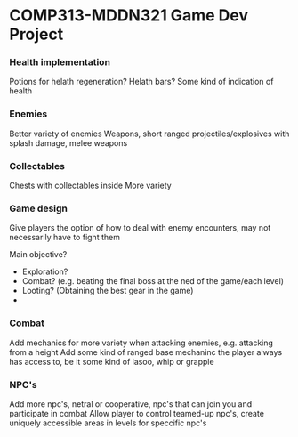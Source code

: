 # COMP313-MDDN321 Game Dev Project

### Health implementation
Potions for helath regeneration?
Helath bars? Some kind of indication of health



### Enemies
Better variety of enemies
Weapons, short ranged projectiles/explosives with splash damage, melee weapons



### Collectables
Chests with collectables inside
More variety


### Game design 
Give players the option of how to deal with enemy encounters, may not necessarily have to fight them

Main objective?
* Exploration?
* Combat? (e.g. beating the final boss at the ned of the game/each level)
* Looting? (Obtaining the best gear in the game)
* 



### Combat
Add mechanics for more variety when attacking enemies, e.g. attacking from a height
Add some kind of ranged base mechaninc the player always has access to, be it some kind of lasoo, whip or grapple


### NPC's
Add more npc's, netral or cooperative, npc's that can join you and participate in combat
Allow player to control teamed-up npc's, create uniquely accessible areas in levels for speccific npc's





